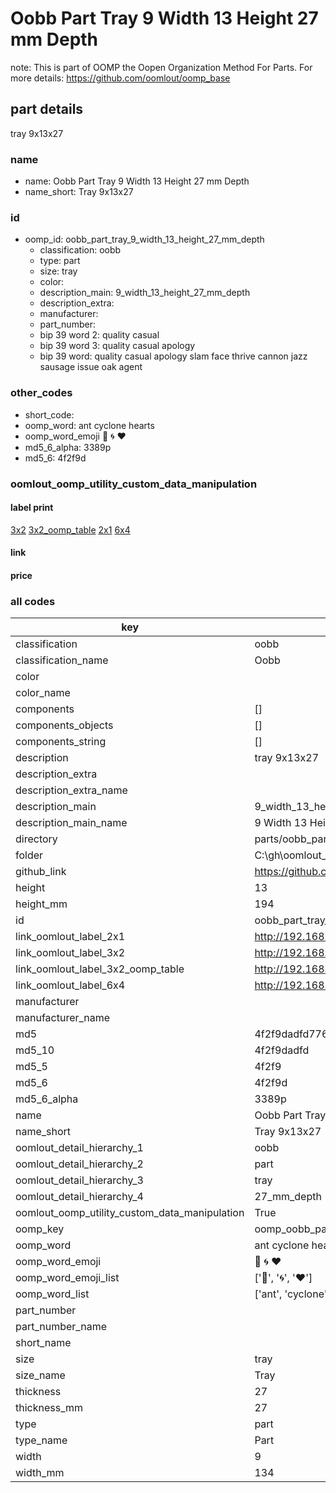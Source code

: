 # Oobb Part Tray 9 Width 13 Height 27 mm Depth  

note: This is part of OOMP the Oopen Organization Method For Parts. For more details: https://github.com/oomlout/oomp_base

##  part details
  



tray 9x13x27



### name
* name: Oobb Part Tray 9 Width 13 Height 27 mm Depth
* name_short: Tray 9x13x27 
### id
* oomp_id: oobb_part_tray_9_width_13_height_27_mm_depth
  * classification: oobb
  * type: part
  * size: tray
  * color: 
  * description_main: 9_width_13_height_27_mm_depth
  * description_extra: 
  * manufacturer: 
  * part_number: 
  * bip 39 word 2: quality casual
  * bip 39 word 3: quality casual apology
  * bip 39 word: quality casual apology slam face thrive cannon jazz sausage issue oak agent

### other_codes
* short_code: 
* oomp_word: ant cyclone hearts
* oomp_word_emoji :ant: :cyclone: :hearts:
* md5_6_alpha: 3389p
* md5_6: 4f2f9d






### oomlout_oomp_utility_custom_data_manipulation
#### label print
[3x2](http://192.168.1.245:1112/?label=oomp%203389p)
[3x2_oomp_table](http://192.168.1.108:1112/?label=oomp%203389p)
[2x1](http://192.168.1.242:1112/?label=oomp%203389p)
[6x4](http://192.168.1.55:1112/?label=oomp%203389p)    

#### link

                              

#### price







### all codes 
| key | value |  
| --- | --- |  
| classification | oobb |  
| classification_name | Oobb |  
| color |  |  
| color_name |  |  
| components | [] |  
| components_objects | [] |  
| components_string | [] |  
| description | tray 9x13x27 |  
| description_extra |  |  
| description_extra_name |  |  
| description_main | 9_width_13_height_27_mm_depth |  
| description_main_name | 9 Width 13 Height 27 mm Depth |  
| directory | parts/oobb_part_tray_9_width_13_height_27_mm_depth |  
| folder | C:\gh\oomlout_oobb_version_4_generated_parts\parts\oobb_part_tray_9_width_13_height_27_mm_depth |  
| github_link | https://github.com/oomlout/oomlout_oomp_part_src/tree/main/parts/oobb_part_tray_9_width_13_height_27_mm_depth |  
| height | 13 |  
| height_mm | 194 |  
| id | oobb_part_tray_9_width_13_height_27_mm_depth |  
| link_oomlout_label_2x1 | http://192.168.1.242:1112/?label=oomp%203389p |  
| link_oomlout_label_3x2 | http://192.168.1.245:1112/?label=oomp%203389p |  
| link_oomlout_label_3x2_oomp_table | http://192.168.1.108:1112/?label=oomp%203389p |  
| link_oomlout_label_6x4 | http://192.168.1.55:1112/?label=oomp%203389p |  
| manufacturer |  |  
| manufacturer_name |  |  
| md5 | 4f2f9dadfd77642f84a8ccb014c8ed79 |  
| md5_10 | 4f2f9dadfd |  
| md5_5 | 4f2f9 |  
| md5_6 | 4f2f9d |  
| md5_6_alpha | 3389p |  
| name | Oobb Part Tray 9 Width 13 Height 27 mm Depth |  
| name_short | Tray 9x13x27  |  
| oomlout_detail_hierarchy_1 | oobb |  
| oomlout_detail_hierarchy_2 | part |  
| oomlout_detail_hierarchy_3 | tray |  
| oomlout_detail_hierarchy_4 | 27_mm_depth |  
| oomlout_oomp_utility_custom_data_manipulation | True |  
| oomp_key | oomp_oobb_part_tray_9_width_13_height_27_mm_depth |  
| oomp_word | ant cyclone hearts |  
| oomp_word_emoji | :ant: :cyclone: :hearts: |  
| oomp_word_emoji_list | [':ant:', ':cyclone:', ':hearts:'] |  
| oomp_word_list | ['ant', 'cyclone', 'hearts'] |  
| part_number |  |  
| part_number_name |  |  
| short_name |  |  
| size | tray |  
| size_name | Tray |  
| thickness | 27 |  
| thickness_mm | 27 |  
| type | part |  
| type_name | Part |  
| width | 9 |  
| width_mm | 134 |  
